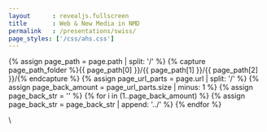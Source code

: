 ```yaml
---
layout      : revealjs.fullscreen
title       : Web & New Media in NMD
permalink   : /presentations/swiss/
page_styles: ['/css/ahs.css']
---
```


{% assign page_path = page.path | split: '/' %}
{% capture page_path_folder %}{{ page_path[0] }}/{{ page_path[1] }}/{{ page_path[2] }}/{% endcapture %} 
{% assign page_url_parts = page.url | split: '/' %}
{% assign page_back_amount = page_url_parts.size | minus: 1 %}
{% assign page_back_str = '' %}
{% for i in (1..page_back_amount) %}
    {% assign page_back_str = page_back_str | append: '../' %}
{% endfor %}

<section class="slide__chapter">
    <section data-markdown="{{ page_back_str }}/{{ page_path_folder | append: 'content/intro__1.md' }}" class="home"></section>
    <section data-markdown="{{ page_back_str }}/{{ page_path_folder | append: 'content/intro__2.md' }}"></section>
    <section data-markdown="{{ page_back_str }}/{{ page_path_folder | append: 'content/intro__3.md' }}" ></section>
</section>
<section class="slide__chapter">
    <section data-markdown="{{ page_back_str }}/{{ page_path_folder | append: 'content/jobs__1.md' }}" class="home"></section>
    <section data-markdown="{{ page_back_str }}/{{ page_path_folder | append: 'content/jobs__2.md' }}" data-ahs-background-image="https://images.unsplash.com/photo-1467232004584-a241de8bcf5d?w=1950"></section>
    <section data-markdown="{{ page_back_str }}/{{ page_path_folder | append: 'content/jobs__3.md' }}" data-ahs-background-image="https://images.unsplash.com/photo-1495291158577-5f6a7097419f?w=1050"></section>
    <section data-markdown="{{ page_back_str }}/{{ page_path_folder | append: 'content/jobs__4.md' }}" data-ahs-background-image="https://images.unsplash.com/photo-1478358161113-b0e11994a36b?w=1234"></section>
</section>
<section class="slide__chapter">
    <section data-markdown="{{ page_back_str }}/{{ page_path_folder | append: 'content/wot__1.md' }}" class="home"></section>
    <section data-markdown="{{ page_back_str }}/{{ page_path_folder | append: 'content/wot__2.md' }}" data-ahs-background-image="http://www.arteveldehogeschool.be/campusGDM/wanm/conferences/swiss/wot11.jpg"></section>
    <section data-markdown="{{ page_back_str }}/{{ page_path_folder | append: 'content/wot__3.md' }}" data-ahs-background-image="http://www.arteveldehogeschool.be/campusGDM/wanm/conferences/swiss/wot10.jpg"></section>
    <section data-markdown="{{ page_back_str }}/{{ page_path_folder | append: 'content/wot__4.md' }}" data-ahs-background-image="http://www.arteveldehogeschool.be/campusGDM/wanm/conferences/swiss/wot7.jpg"></section>
    <section data-markdown="{{ page_back_str }}/{{ page_path_folder | append: 'content/wot__5.md' }}" data-ahs-background-image="http://www.arteveldehogeschool.be/campusGDM/wanm/conferences/swiss/wot6.jpg"></section>
</section>
<section class="slide__chapter">
    <section data-markdown="{{ page_back_str }}/{{ page_path_folder | append: 'content/hackathon__1.md' }}" class="home"></section>
    <section data-markdown="{{ page_back_str }}/{{ page_path_folder | append: 'content/hackathon__2.md' }}"></section>
    <section data-markdown="{{ page_back_str }}/{{ page_path_folder | append: 'content/hackathon__3.md' }}"></section>
    <section data-markdown="{{ page_back_str }}/{{ page_path_folder | append: 'content/hackathon__4.md' }}"></section>
    <section data-markdown="{{ page_back_str }}/{{ page_path_folder | append: 'content/hackathon__5.md' }}"></section>
    <section data-markdown="{{ page_back_str }}/{{ page_path_folder | append: 'content/hackathon__6.md' }}"></section>
    <section data-markdown="{{ page_back_str }}/{{ page_path_folder | append: 'content/hackathon__7.md' }}"></section>
    \<section data-markdown="{{ page_back_str }}/{{ page_path_folder | append: 'content/hackathon__8.md' }}" data-ahs-background-image="http://www.arteveldehogeschool.be/campusGDM/wanm/conferences/swiss/krookie.png"></section>
    <section data-markdown="{{ page_back_str }}/{{ page_path_folder | append: 'content/hackathon__9.md' }}" data-ahs-background-image="http://www.arteveldehogeschool.be/campusGDM/wanm/conferences/swiss/bierrun.png"></section>
    <section data-markdown="{{ page_back_str }}/{{ page_path_folder | append: 'content/hackathon__10.md' }}" data-ahs-background-image="http://www.arteveldehogeschool.be/campusGDM/wanm/conferences/swiss/tamaguchi.png"></section>
</section>
<section class="slide__chapter">
    <section data-markdown="{{ page_back_str }}/{{ page_path_folder | append: 'content/bootcamp__1.md' }}" class="home"></section>
    <section data-markdown="{{ page_back_str }}/{{ page_path_folder | append: 'content/bootcamp__2.md' }}" data-ahs-background-image="https://media.giphy.com/media/D8D6zIdj7wNJ6/giphy.gif"></section>
    <section data-markdown="{{ page_back_str }}/{{ page_path_folder | append: 'content/bootcamp__3.md' }}" data-ahs-background-image="http://www.arteveldehogeschool.be/campusGDM/wanm/conferences/swiss/terminal.jpg"></section>
</section>
<section class="slide__chapter">
    <section data-markdown="{{ page_back_str }}/{{ page_path_folder | append: 'content/projects__1.md' }}" class="home"></section>
    <section data-markdown="{{ page_back_str }}/{{ page_path_folder | append: 'content/projects__2.md' }}" data-ahs-full-background-image="http://www.arteveldehogeschool.be/campusGDM/wanm/conferences/leerpad/1617_webd2_downtown.png"></section>
    <section data-markdown="{{ page_back_str }}/{{ page_path_folder | append: 'content/projects__3.md' }}" data-ahs-full-background-image="http://www.arteveldehogeschool.be/campusGDM/wanm/conferences/leerpad/1617_nmdad1_aidr.png"></section>
    <section data-markdown="{{ page_back_str }}/{{ page_path_folder | append: 'content/projects__4.md' }}" data-ahs-full-background-image="http://www.arteveldehogeschool.be/campusGDM/wanm/conferences/leerpad/1617_nmdad1_euroquiz.png"></section>
    <section data-markdown="{{ page_back_str }}/{{ page_path_folder | append: 'content/projects__5.md' }}" data-ahs-full-background-image="http://www.arteveldehogeschool.be/campusGDM/wanm/conferences/leerpad/1617_nmdad2_olympus.png"></section>
    <section data-markdown="{{ page_back_str }}/{{ page_path_folder | append: 'content/projects__6.md' }}" data-ahs-full-background-image="http://www.arteveldehogeschool.be/campusGDM/wanm/conferences/leerpad/1617_nmdad2_creathing.png"></section>
    <section data-markdown="{{ page_back_str }}/{{ page_path_folder | append: 'content/projects__7.md' }}" data-ahs-full-background-image="http://www.arteveldehogeschool.be/campusGDM/wanm/conferences/leerpad/1617_nmdad2_festivote.png"></section>
    <section data-markdown="{{ page_back_str }}/{{ page_path_folder | append: 'content/projects__8.md' }}" data-ahs-full-background-image="http://www.arteveldehogeschool.be/campusGDM/wanm/conferences/leerpad/1617_wdad3_goodfood.png"></section>
    <section data-markdown="{{ page_back_str }}/{{ page_path_folder | append: 'content/projects__9.md' }}" data-ahs-full-background-image="http://www.arteveldehogeschool.be/campusGDM/wanm/conferences/leerpad/1617_wdad3_tasty.png"></section>
    <section data-markdown="{{ page_back_str }}/{{ page_path_folder | append: 'content/projects__10.md' }}" data-ahs-full-background-image="http://www.arteveldehogeschool.be/campusGDM/wanm/conferences/leerpad/1617_wdad3_fome_2.png"></section>
    <section data-markdown="{{ page_back_str }}/{{ page_path_folder | append: 'content/projects__11.md' }}" data-ahs-full-background-image="http://www.arteveldehogeschool.be/campusGDM/wanm/conferences/leerpad/1617_nmdad3_zwerfvuil.png"></section>
    <section data-markdown="{{ page_back_str }}/{{ page_path_folder | append: 'content/projects__12.md' }}" data-ahs-full-background-image="http://www.arteveldehogeschool.be/campusGDM/wanm/conferences/leerpad/1617_nmdad3_trash.png"></section>
    <section data-markdown="{{ page_back_str }}/{{ page_path_folder | append: 'content/projects__13.md' }}" data-ahs-full-background-image="http://www.arteveldehogeschool.be/campusGDM/wanm/conferences/leerpad/1617_wdad4_lets.png"></section>
    <section data-markdown="{{ page_back_str }}/{{ page_path_folder | append: 'content/projects__14.md' }}" data-ahs-full-background-image="http://www.arteveldehogeschool.be/campusGDM/wanm/conferences/leerpad/1617_wdad4_lets_2.png"></section>
    <section data-markdown="{{ page_back_str }}/{{ page_path_folder | append: 'content/projects__15.md' }}" data-ahs-full-background-image="http://www.arteveldehogeschool.be/campusGDM/wanm/conferences/leerpad/1617_ep_azdelta.png"></section>
    <section data-markdown="{{ page_back_str }}/{{ page_path_folder | append: 'content/projects__16.md' }}" data-ahs-full-background-image="http://www.arteveldehogeschool.be/campusGDM/wanm/conferences/leerpad/1617_ep_gazet.png"></section>
    <section data-markdown="{{ page_back_str }}/{{ page_path_folder | append: 'content/projects__17.md' }}" data-ahs-full-background-image="http://www.arteveldehogeschool.be/campusGDM/wanm/conferences/leerpad/1617_ep_mkg.png"></section>
    <section data-markdown="{{ page_back_str }}/{{ page_path_folder | append: 'content/projects__18.md' }}" data-ahs-full-background-image="http://www.arteveldehogeschool.be/campusGDM/wanm/conferences/leerpad/1617_ep_trots.png"></section>
    <section data-markdown="{{ page_back_str }}/{{ page_path_folder | append: 'content/projects__19.md' }}" data-ahs-full-background-image="http://www.arteveldehogeschool.be/campusGDM/wanm/conferences/leerpad/1617_bp_streetartmap.png"></section>
</section>